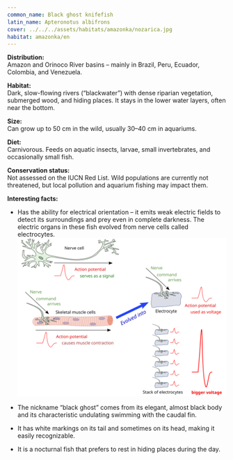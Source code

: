 ```yaml
---
common_name: Black ghost knifefish
latin_name: Apteronotus albifrons
cover: ../../../assets/habitats/amazonka/nozarica.jpg
habitat: amazonka/en
--- 
```

**Distribution:**  
Amazon and Orinoco River basins – mainly in Brazil, Peru, Ecuador, Colombia, and Venezuela.

**Habitat:**  
Dark, slow-flowing rivers (“blackwater”) with dense riparian vegetation, submerged wood, and hiding places. It stays in the lower water layers, often near the bottom.

**Size:**  
Can grow up to 50 cm in the wild, usually 30–40 cm in aquariums.

**Diet:**  
Carnivorous. Feeds on aquatic insects, larvae, small invertebrates, and occasionally small fish.

**Conservation status:**  
Not assessed on the IUCN Red List. Wild populations are currently not threatened, but local pollution and aquarium fishing may impact them.

**Interesting facts:**  
- Has the ability for electrical orientation – it emits weak electric fields to detect its surroundings and prey even in complete darkness. The electric organs in these fish evolved from nerve cells called electrocytes. 
![adaptacija](../../../assets/habitats/amazonka/adaptacija.png)
 
- The nickname “black ghost” comes from its elegant, almost black body and its characteristic undulating swimming with the caudal fin.  
- It has white markings on its tail and sometimes on its head, making it easily recognizable.  
- It is a nocturnal fish that prefers to rest in hiding places during the day.

